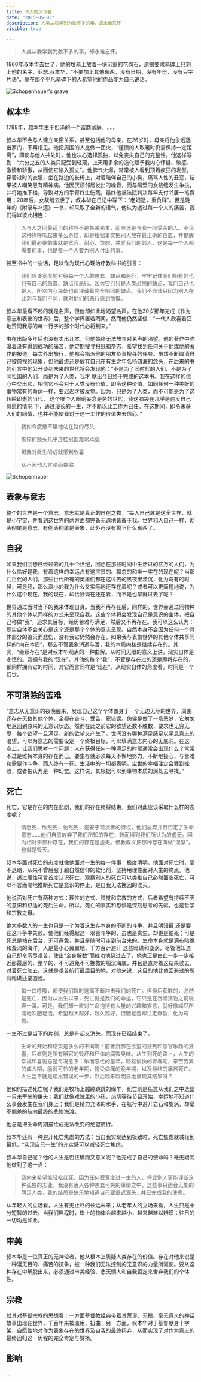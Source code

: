 ```yaml
---
title: 伟大的厌世者
date: "2015-05-03"
description: 人类从我学到为数不多的事，却永难忘怀
visible: true

---
```


>  人类从我学到为数不多的事，却永难忘怀。

1860年叔本华去世了，他的坟墓上放着一块沉重的花岗石，遗嘱要求墓碑上只刻上他的名字，亚瑟.叔本华，“不要加上其他东西，没有日期，没有年份，没有只字片语”。躺在那个平凡墓碑下的人希望他的作品能为自己说话。

![Schopenhauer's grave](./grave.jpg)

## 叔本华

1788年，叔本华生于但泽的一个富商家庭。......

叔本华不会与人建立亲密关系，甚至包括他的母亲，在26岁时，母亲将他永远逐出家门，不再相见。他把周围的人比做一团火，“谨慎的人取暖时仍需保持一定距离”，即使与他人共处时，他也决心选择孤独，以免丧失自己的完整性。他这样写到：“六分之五的人类只配受到轻蔑，上天用多余的造化赋予我内心怀疑、敏感、激情和骄傲，从而使它陷入孤立”。他脾气火爆，常常被人看到顶着疯狂的发型，穿着过时的衣服，坐在路边的长椅上，对着陪伴自己的小狗，痛骂人性的丑恶，结果被人嘲笑患有精神病。他因厌烦邻居发出的噪音，而与隔壁的女裁缝发生争执，并将她推下楼，导致对方的手臂终生伤残，最终他被法院判决每年支付邻居一笔费用；20年后，女裁缝去世了，叔本华在日记中写下：“老妇逝，重负释”。但是晚年的《附录与补遗》一书，却采取了全新的语气，他认为透过每一个人的痛苦，我们得以彼此相连：

> 人与人之间最适当的称呼不是某某先生，而应该是与我一同受苦的人。不论这种称呼听起来多么奇怪，却是根据事实把别人放在最正确的位置，并提醒我们最必要的事就是宽容、耐心、饶恕，并爱我们的邻人，这是每一个人都需要的事，也是每一个人要为别人付出的事。

甚至书中的一些话，足以作为现代心理治疗教科书的引言：

> 我们应该宽厚地对待每一个人的愚蠢、缺点和恶行，牢牢记住我们所有的也只有自己的愚蠢、缺点和恶行。因为它们只是人类必然的缺点，我们自己也是人，所以内心深处也都埋藏着完全相同的缺点。我们不应该只因为别人在此刻与我们不同，就对他们的恶行感到愤慨。

叔本华最看不起的就是名声，但他却如此地渴望名声。在他30岁那年完成《作为意志和表象的世界》后，整个学界置若罔闻，然而他仍然坚信：“一代人欣喜若狂地赞同我写的每一行字的那个时代必将到来。”

书在出版多年后也没有卖出几本，但他始终无法放弃对名声的渴望。他的著作中弥漫着没有得到成功的痛苦，他定期搜寻报纸和杂志，希望找到任何关于他或他的著作的报道。每次外出旅行，他都会指派他的朋友负责搜寻的任务。虽然不断取消自己被忽视的现象，但他最终还是放弃自己在有生之年名扬四海的念头，在后来的书的引言中他公开谈到未来的世代将会发现他：“不是为了同时代的人们、不是为了同祖国的人们，而是为了人类，我才 献出今日终于完成的这本书。我在这样的信心中交出它，相信它不会对于人类没有价值，即令这种价值，如同任何一种美好的事物常有的命运一样，要迟迟才被发觉。因为，只是为了人类，而不可能是为了这转瞬即逝的当代， 这个唯个人眼前妄念是务的世代，我这脑袋在几乎是违反自己意愿的情况 下，通过漫长的一生，才不断以此工作为已任。在这期间，即令未获人们的同情，也并不能使我对于这一工作的价值失去信心。”



> 我如今疲惫不堪地站在路的尽头
>
> 憔悴的额头几乎连桂冠都难以承载
>
> 可我对此生的成就感到欣喜
>
> 从不因他人言论而畏缩。

![Schopenhauer](./schopenhauer-elder.jpeg)

## 表象与意志

整个的世界是一个意志，意志就是真正的自在之物，“每人自己就是这全世界，就是小宇宙，并看到这世界的两方面都完备无遗地皆备于我。世界和人自己一样，彻头彻尾是意志，有彻头彻尾是表象，此外再没有剩下什么东西了。

## 自我

如果我们回想已经过去的几十个世纪，回想在那些时间中生活过的亿万的人们，为什么恰好是我，有着这样的幸运占有这宝贵的、飘忽的和唯一实在的现在呢？当那几百代的人们，那些世代所有的英雄们都在这过去的黑夜里湮沉，化为乌有的时候，可是我，那么渺小的我为什么又实际地还存在着呢？或者可以更简短地说，为什么这个现在，我的现在，却恰好现在还在着，而不是也早就过去了呢？

世界通过当时当下的我来体现自身。当我不再存在后，同样的，世界会通过同物种的其他个体以同样的方式来呈现自我。这些个体将会发现自己是意识的主体，把自己称做“我”，追求其目标，经历苦难与满足，然后又不再存在。我可以这么认为：现实自体不会关心是这个还是那个个体的意志呈现。自然本身不会因为任何一个具体部分的毁灭而悲伤，没有我它仍然会存在。如果我与表象世界的其他个体共享同样的“内在本质”，那么不管表象消逝与否，我的本质内核是继续存在的。其实，“继续存在”是对叔本华观点的一种曲解。从时间无限的意义上讲，现实自体是永恒的。我拥有我的“现在”，其他的每个“我”，不管是存在过的还是即将存在的，都同样拥有它的时间，对它而言同样是“现在”。从现实自体的角度看，时间是一个幻觉。

## 不可消除的苦难

“意志从无意识的夜晚醒来，发现自己这个个体置身于一个无边无际的世界，周围还存在无数其他个体，全都在奋斗、受苦、犯错误。仿佛是做了一场恶梦，它匆匆地返回到原来的无意识状态。然而在此之前它的欲望还数不胜数，要求也无穷无尽，每个欲望一旦满足，新的欲望又产生了。世间没有哪种满足感足以平息意志的渴望，可以为意志的需要设定一个终极目标，可以填满意志内心的无底洞。在这一点上，让我们思考一个问题：人在获得任何一种满足的时候通常会出现什么？常常不过是维持本身的存在而已。要生存就必须每天不懈地努力，不断地操心，与苦难和需要作斗争，而人终有一死。生活中的一切都表明，尘世的幸福注定会受到挫败，或者被认为是一种幻觉。这样说，其根据可以到事物本质的深处去寻找。”

## 死亡

死亡，它是存在的内在悲剧，我们的存在终将结束，我们对此应该采取什么样的态度呢？



> 情愿死，欣然死，怡然死，是安于现状者的特权，他们放弃并且否定了生命意志……他们自愿放弃了我们所知的存在，转而得到我们所认为的虚无。因为相对于那种存在，我们的存在是虚无。佛教教义把那种存在叫做“涅槃”，也就是毁灭。

叔本华面对死亡的态度就像他面对一生的每一件事：极度清明。他面对死亡时，毫不退缩，从来不曾屈服于超自然信仰的软化剂，坚持用理性面对人生的终点。他说，透过理性可言首度认识死亡，观察别人的死亡可以类推自己必然面临死亡，可以不言而喻地推断死亡是意识的停止，是自我无法挽回的湮灭。

他说面对死亡有两种方式：理性的方式、错觉和宗教的方式，后者希望有持续不灭的意识和舒适的死后生命。所以，死亡的事实和恐惧是深刻思考的先驱，也是哲学和宗教之母。

绝大多数人的一生也只是一个为着这生存本身的不断的斗争，并且明知最 还是要在这斗争中失败。使他们经得起这一艰苦斗争的，虽也是贪生，却更是怕死；可是死总是站在后台，无可避免，并且是随时可走到前台来的。生命本身就是满布暗礁和漩涡的海洋。人是最小心翼翼地，千方百计避开 这些暗礁和漩涡，尽管他知道自己即令历尽艰苦，使出“全身解数”而成功地绕过去了，他也正是由此一步一步接近那最后的、整个的、不可避免不可挽救的船沉海底，并且是直对着这结果驶去，对着死亡驶去。这就是艰苦航行最后目的地，对他来说，这目的地比他回避过的所有暗礁还要凶险。

>  每一口呼吸，都使我们暂时逃离不断冲击我们的死亡。但最后获胜的，必然是死亡，因为从出生以来，死亡就是我们的命运，它只是在吞噬猎物之前玩弄一番。可是，我们却一直对生命抱持有大量的兴趣和妄念，就好像竭尽所能地吹肥皂泡，希望越大越好，越久越好，但肥皂泡却注定爆裂，化为乌有。

一生不过是当下的片刻，总是升起又消失。而现在已经结束了。

> 生命的开始和结束是多么的不同啊！前者沉醉在欲望的狂热和感官乐趣的狂喜，后者则是所有器官的毁坏和尸体的腐败臭味。从生到死的路上，人生的幸福和喜悦总是每况愈下：乐而忘忧的童年，轻松愉快的青春期，辛苦劳累的成人期，脆弱可怜的老年期，饱受病痛的晚年期，以及最终的痛苦死亡。人生岂不就是踏出错误的一步，然后越来越明显地呈现其结果吗？

他如何描述死亡呢？我们是牧场上蹦蹦跳跳的绵羊，死亡则是任意从我们之中选出一只来宰杀的屠夫；我们就像戏院里的小孩，热切等待节目开始，幸运地不知道什么事会发生在我们身上；我们是精力充沛的水手，在航行中避开岩石和旋涡，却毫不偏差的航向最终的悲惨海滩。

他总是把生命周期描绘成无法改变的绝望航行。

叔本华还有一种避开死亡焦虑的方法：当自我实现达到极致时，死亡焦虑就减轻到最低，“实现自己一生”的充实感可以减轻死亡焦虑。

叔本华自己呢？他的人生是否正确而又意义呢？他完成了自己的使命吗？毫无疑问他做到了这一点：

> 我向来希望能轻松赴死，因为任何寂寞度过一生的人，将比别人更能评断这种孤独的志业。我没有落入各种愚蠢可笑的事情之中，这些事只适合无能的两足人类，我的结局是快乐地知道自己要重返源头...并已完成我的使命。



从年轻人的立场看，人生有无止尽的长远未来；从老年人的立场来看，人生只是十分短暂的过去。当我们启程时，岸上的物体会越来越小，越来越难以辨识；往日的一切均是如此。

## 审美

叔本华是一位真正的无神论者，他从根本上质疑人类存在的价值。存在对他来说是一种漫无目的、痛苦的抗争，被一种我们无法控制的无意识的力量所驱使。要从这种存在中解脱出来，必须通过审美经验、悲天悯人和自我否定来舍弃我们的个体性。

## 宗教

就其对基督宗教的思想看：一方面基督教经典带着其荒谬、无稽、毫无意义的神话故事出现在世界，千百年来被滥用、扭曲；另一方面，叔本华对于基督献身十字架，自愿性地对作为表象存在的世界及自我的最终扬弃，从而实现了对作为意志的最终回归这一历程的完全肯定与赞扬。

## 影响

...



